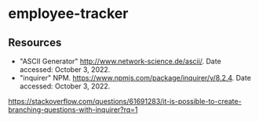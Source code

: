# employee-tracker



## Resources

- "ASCII Generator" <http://www.network-science.de/ascii/>. Date accessed: October 3, 2022.
- "inquirer" NPM. <https://www.npmjs.com/package/inquirer/v/8.2.4>. Date accessed: October 3, 2022.

<https://stackoverflow.com/questions/61691283/it-is-possible-to-create-branching-questions-with-inquirer?rq=1>